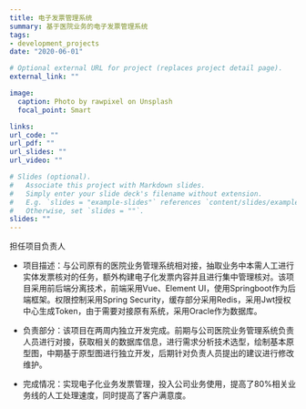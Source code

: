 ```yaml
---
title: 电子发票管理系统
summary: 基于医院业务的电子发票管理系统
tags:
- development_projects
date: "2020-06-01"

# Optional external URL for project (replaces project detail page).
external_link: ""

image:
  caption: Photo by rawpixel on Unsplash
  focal_point: Smart

links:
url_code: ""
url_pdf: ""
url_slides: ""
url_video: ""

# Slides (optional).
#   Associate this project with Markdown slides.
#   Simply enter your slide deck's filename without extension.
#   E.g. `slides = "example-slides"` references `content/slides/example-slides.md`.
#   Otherwise, set `slides = ""`.
slides: ""
---
```

担任项目负责人

- 项目描述：与公司原有的医院业务管理系统相对接，抽取业务中本需人工进行实体发票核对的任务，额外构建电子化发票内容并且进行集中管理核对。该项目采用前后端分离技术，前端采用Vue、Element UI，使用Springboot作为后端框架。权限控制采用Spring Security，缓存部分采用Redis，采用Jwt授权中心生成Token，由于需要对接原有系统，采用Oracle作为数据库。

- 负责部分：该项目在两周内独立开发完成。前期与公司医院业务管理系统负责人员进行对接，获取相关的数据库信息，进行需求分析技术选型，绘制基本原型图，中期基于原型图进行独立开发，后期针对负责人员提出的建议进行修改维护。

- 完成情况：实现电子化业务发票管理，投入公司业务使用，提高了80%相关业务线的人工处理速度，同时提高了客户满意度。
